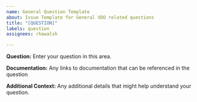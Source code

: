 ```yaml
---
name: General Question Template
about: Issue Template for General VDO related questions
title: "[QUESTION]"
labels: question
assignees: rhawalsh

---
```


**Question:**
Enter your question in this area.

**Documentation:**
Any links to documentation that can be referenced in the question

**Additional Context:**
Any additional details that might help understand your question.
